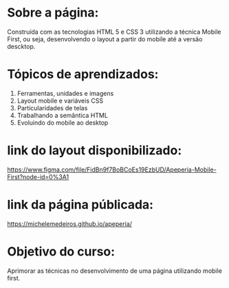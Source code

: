 # Sobre a página:
<p>Construída com as tecnologias HTML 5 e CSS 3 utilizando a técnica Mobile First, ou seja, desenvolvendo o layout a partir do mobile até a versão descktop.</p>

# Tópicos de aprendizados:
1. Ferramentas, unidades e imagens
2. Layout mobile e variáveis CSS
3. Particularidades de telas
4. Trabalhando a semântica HTML
5. Evoluindo do mobile ao desktop

# link do layout disponibilizado:
https://www.figma.com/file/FidBn9f7BoBCoEs19EzbUD/Apeperia-Mobile-First?node-id=0%3A1

# link da página públicada:
https://michelemedeiros.github.io/apeperia/

# Objetivo do curso:
<p>Aprimorar as técnicas no desenvolvimento de uma página utilizando mobile first. 